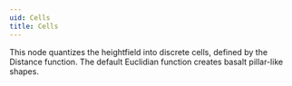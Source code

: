 ```yaml
---
uid: Cells
title: Cells
---
```


This node quantizes the heightfield into discrete cells, defined by the Distance function. The default Euclidian function creates basalt pillar-like shapes.


